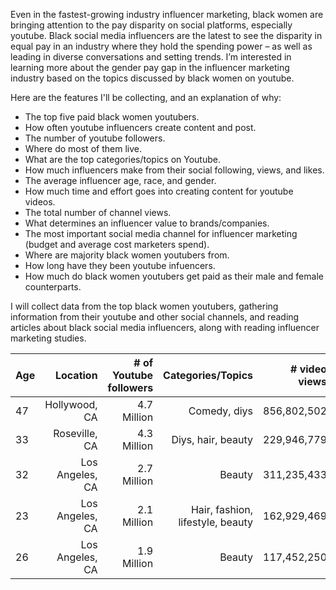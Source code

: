 <p>Even in the fastest-growing industry influencer marketing, black women are bringing attention to the pay disparity on social platforms, especially youtube. Black social media influencers are the latest to see the disparity in equal pay in an industry where they hold the spending power – as well as leading in diverse conversations and setting trends. I’m interested in learning more about the gender pay gap in the influencer marketing industry based on the topics discussed by black women on youtube. </p>

Here are the features I'll be collecting, and an explanation of why:

* The top five paid black women youtubers.
* How often youtube influencers create content and post.
* The number of youtube followers.
* Where do most of them live.
* What are the top categories/topics on Youtube.
* How much influencers make from their social following, views, and likes.
* The average influencer age, race, and gender. 
* How much time and effort goes into creating content for youtube videos.
* The total number of channel views.
* What determines an influencer value to brands/companies.
* The most important social media channel for influencer marketing (budget and average cost marketers spend).
* Where are majority black women youtubers from.
* How long have they been youtube infuencers. 
* How much do black women youtubers get paid  as their male and female counterparts. 

<p>I will collect data from the top black women youtubers, gathering information from their youtube and other social channels, and reading articles about black social media influencers, along with reading influencer marketing studies. </p>

| Age      		| Location      | # of Youtube followers| Categories/Topics | # video views |
| ------------- | -------------:| ---------------------:| -----------------:| ------------:
|  47 		| 	Hollywood, CA		|     4.7 Million            	|  Comedy, diys				|  856,802,502        |
| 33      		| Roseville, CA     	    |  4.3 Million					| Diys, hair, beauty				| 229,946,779 		  | 
| 32 			| Los Angeles, CA      		| 2.7 Million					| Beauty                | 311,235,433         |
| 23 			| Los Angeles, CA     		| 2.1 Million					| Hair, fashion, lifestyle, beauty                | 162,929,469         |
| 26 			| Los Angeles, CA     		| 1.9 Million 					|    Beauty            | 117,452,250          |



